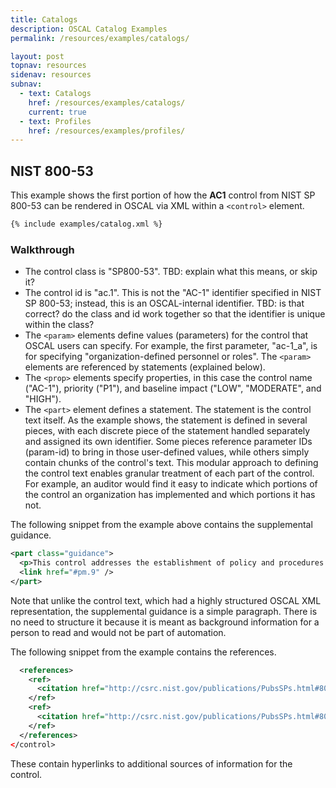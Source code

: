 ```yaml
---
title: Catalogs
description: OSCAL Catalog Examples
permalink: /resources/examples/catalogs/

layout: post
topnav: resources
sidenav: resources
subnav:
  - text: Catalogs
    href: /resources/examples/catalogs/
    current: true
  - text: Profiles
    href: /resources/examples/profiles/
---
```


## NIST 800-53

This example shows the first portion of how the **AC1** control from NIST SP 800-53 can be rendered in OSCAL via XML within a `<control>` element.

```xml
{% include examples/catalog.xml %}
```

### Walkthrough

- The control class is "SP800-53". TBD: explain what this means, or skip it?
- The control id is "ac.1". This is not the "AC-1" identifier specified in NIST SP 800-53; instead, this is an OSCAL-internal identifier. TBD: is that correct? do the class and id work together so that the identifier is unique within the class?
- The `<param>` elements define values (parameters) for the control that OSCAL users can specify. For example, the first parameter, "ac-1_a", is for specifying "organization-defined personnel or roles". The `<param>` elements are referenced by statements (explained below).
- The `<prop>` elements specify properties, in this case the control name ("AC-1"), priority ("P1"), and baseline impact ("LOW", "MODERATE", and "HIGH").
- The `<part>` element defines a statement. The statement is the control text itself. As the example shows, the statement is defined in several pieces, with each discrete piece of the statement handled separately and assigned its own identifier. Some pieces reference parameter IDs (param-id) to bring in those user-defined values, while others simply contain chunks of the control's text. This modular approach to defining the control text enables granular treatment of each part of the control. For example, an auditor would find it easy to indicate which portions of the control an organization has implemented and which portions it has not.

The following snippet from the example above contains the supplemental guidance.

```xml
<part class="guidance">
  <p>This control addresses the establishment of policy and procedures for the effective implementation of selected security controls and control enhancements in the AC family. Policy and procedures reflect applicable federal laws, Executive Orders, directives, regulations, policies, standards, and guidance. Security program policies and procedures at the organization level may make the need for system-specific policies and procedures unnecessary. The policy can be included as part of the general information security policy for organizations or conversely, can be represented by multiple policies reflecting the complex nature of certain organizations. The procedures can be established for the security program in general and for particular information systems, if needed. The organizational risk management strategy is a key factor in establishing policy and procedures.</p>
  <link href="#pm.9" />
</part>
```

Note that unlike the control text, which had a highly structured OSCAL XML representation, the supplemental guidance is a simple paragraph. There is no need to structure it because it is meant as background information for a person to read and would not be part of automation.

The following snippet from the example contains the references.

```xml
  <references>
    <ref>
      <citation href="http://csrc.nist.gov/publications/PubsSPs.html#800-12">NIST Special Publication 800-12</citation>
    </ref>
    <ref>
      <citation href="http://csrc.nist.gov/publications/PubsSPs.html#800-100">NIST Special Publication 800-100</citation>
    </ref>
  </references>
</control>
```

These contain hyperlinks to additional sources of information for the control.
